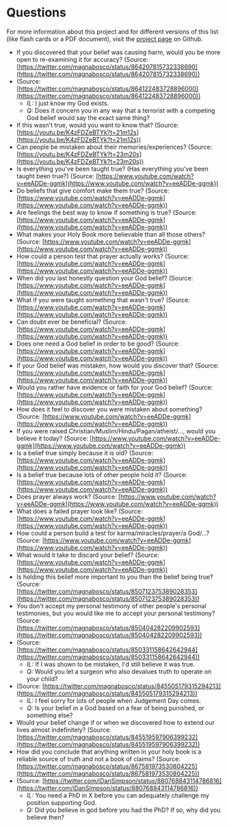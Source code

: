 # Questions

For more information about this project and for different versions of this list (like flash cards or a PDF document), visit the [project page](https://github.com/lumpiluk/sequestions) on Github.

- If you discovered that your belief was causing harm, would you be more open to re-examining it for accuracy? (Source: [https://twitter.com/magnabosco/status/864207815732338690](https://twitter.com/magnabosco/status/864207815732338690))
- (Source: [https://twitter.com/magnabosco/status/864122483728896000](https://twitter.com/magnabosco/status/864122483728896000))
  - *IL:* I just know my God exists.
  - *Q:* Does it concern you in any way that a terrorist with a competing God belief would say the exact same thing?
- If this wasn't true, would you want to know that? (Source: [https://youtu.be/K4zFDZeBTYk?t=21m12s](https://youtu.be/K4zFDZeBTYk?t=21m12s))
- Can people be mistaken about their memories/experiences? (Source: [https://youtu.be/K4zFDZeBTYk?t=23m20s](https://youtu.be/K4zFDZeBTYk?t=23m20s))
- Is everything you've been taught true? (Has everything you've been taught been true?) (Source: [https://www.youtube.com/watch?v=eeADDe-ggmk](https://www.youtube.com/watch?v=eeADDe-ggmk))
- Do beliefs that give comfort make them true? (Source: [https://www.youtube.com/watch?v=eeADDe-ggmk](https://www.youtube.com/watch?v=eeADDe-ggmk))
- Are feelings the best way to know if something is true? (Source: [https://www.youtube.com/watch?v=eeADDe-ggmk](https://www.youtube.com/watch?v=eeADDe-ggmk))
- What makes your Holy Book more believable than all those others? (Source: [https://www.youtube.com/watch?v=eeADDe-ggmk](https://www.youtube.com/watch?v=eeADDe-ggmk))
- How could a person test that prayer actually works? (Source: [https://www.youtube.com/watch?v=eeADDe-ggmk](https://www.youtube.com/watch?v=eeADDe-ggmk))
- When did you last honestly question your God belief? (Source: [https://www.youtube.com/watch?v=eeADDe-ggmk](https://www.youtube.com/watch?v=eeADDe-ggmk))
- What if you were taught something that wasn't true? (Source: [https://www.youtube.com/watch?v=eeADDe-ggmk](https://www.youtube.com/watch?v=eeADDe-ggmk))
- Can doubt ever be beneficial? (Source: [https://www.youtube.com/watch?v=eeADDe-ggmk](https://www.youtube.com/watch?v=eeADDe-ggmk))
- Does one need a God belief in order to be good? (Source: [https://www.youtube.com/watch?v=eeADDe-ggmk](https://www.youtube.com/watch?v=eeADDe-ggmk))
- If your God belief was mistaken, how would you discover that? (Source: [https://www.youtube.com/watch?v=eeADDe-ggmk](https://www.youtube.com/watch?v=eeADDe-ggmk))
- Would you rather have evidence or faith for your God belief? (Source: [https://www.youtube.com/watch?v=eeADDe-ggmk](https://www.youtube.com/watch?v=eeADDe-ggmk))
- How does it feel to discover you were mistaken about something? (Source: [https://www.youtube.com/watch?v=eeADDe-ggmk](https://www.youtube.com/watch?v=eeADDe-ggmk))
- If you were raised Christian/Muslim/Hindu/Pagan/atheist/…, would you believe it today? (Source: [https://www.youtube.com/watch?v=eeADDe-ggmk](https://www.youtube.com/watch?v=eeADDe-ggmk))
- Is a belief true simply because it is old? (Source: [https://www.youtube.com/watch?v=eeADDe-ggmk](https://www.youtube.com/watch?v=eeADDe-ggmk))
- Is a belief true because lots of other people hold it? (Source: [https://www.youtube.com/watch?v=eeADDe-ggmk](https://www.youtube.com/watch?v=eeADDe-ggmk))
- Does prayer always work? (Source: [https://www.youtube.com/watch?v=eeADDe-ggmk](https://www.youtube.com/watch?v=eeADDe-ggmk))
- What does a failed prayer look like? (Source: [https://www.youtube.com/watch?v=eeADDe-ggmk](https://www.youtube.com/watch?v=eeADDe-ggmk))
- How could a person build a test for karma/miracles/prayer/a God/…? (Source: [https://www.youtube.com/watch?v=eeADDe-ggmk](https://www.youtube.com/watch?v=eeADDe-ggmk))
- What would it take to discard your belief? (Source: [https://www.youtube.com/watch?v=eeADDe-ggmk](https://www.youtube.com/watch?v=eeADDe-ggmk))
- Is holding this belief more important to you than the belief being true? (Source: [https://twitter.com/magnabosco/status/850712375389028353](https://twitter.com/magnabosco/status/850712375389028353))
- You don't accept my personal testimony of other people's personal testimonies, but you would like me to accept your personal testimony? (Source: [https://twitter.com/magnabosco/status/850404282209902593](https://twitter.com/magnabosco/status/850404282209902593))
- (Source: [https://twitter.com/magnabosco/status/850331158642642944](https://twitter.com/magnabosco/status/850331158642642944))
  - *IL:* If I was shown to be mistaken, I'd still believe it was true.
  - *Q:* Would you let a surgeon who also devalues truth to operate on your child?
- (Source: [https://twitter.com/magnabosco/status/845505179315294213](https://twitter.com/magnabosco/status/845505179315294213))
  - *IL:* I feel sorry for lots of people when Judgement Day comes.
  - *Q:* Is your belief in a God based on a fear of being punished, or something else?
- Would your belief change if or when we discovered how to extend our lives almost indefinitely? (Source: [https://twitter.com/magnabosco/status/845519597906399232](https://twitter.com/magnabosco/status/845519597906399232))
- How did you conclude that anything written in your holy book is a reliable source of truth and not a book of claims? (Source: [https://twitter.com/magnabosco/status/867581973530804225](https://twitter.com/magnabosco/status/867581973530804225))
- (Source: [https://twitter.com/iDanSimpson/status/880768843114786816](https://twitter.com/iDanSimpson/status/880768843114786816))
  - *IL:* You need a PhD in X before you can adequately challenge my position supporting God.
  - *Q:* Did you believe in god before you had the PhD? If so, why did you believe then?
